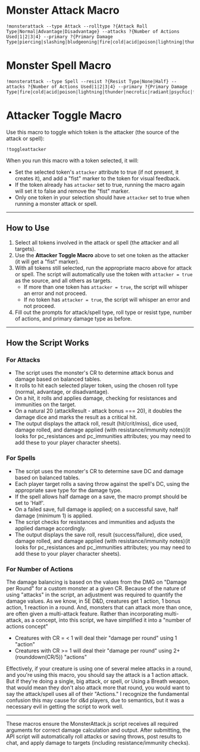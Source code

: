 

# Monster Attack Macro

```
!monsterattack --type Attack --rolltype ?{Attack Roll Type|Normal|Advantage|Disadvantage} --attacks ?{Number of Actions Used|1|2|3|4} --primary ?{Primary Damage Type|piercing|slashing|bludgeoning|fire|cold|acid|poison|lightning|thunder|necrotic|radiant|psychic|force|none}
```

# Monster Spell Macro

```
!monsterattack --type Spell --resist ?{Resist Type|None|Half} --attacks ?{Number of Actions Used|1|2|3|4} --primary ?{Primary Damage Type|fire|cold|acid|poison|lightning|thunder|necrotic|radiant|psychic|force|none}
```

# Attacker Toggle Macro

Use this macro to toggle which token is the attacker (the source of the attack or spell):

```
!toggleattacker
```

When you run this macro with a token selected, it will:
- Set the selected token's `attacker` attribute to true (if not present, it creates it), and add a "fist" marker to the token for visual feedback.
- If the token already has `attacker` set to true, running the macro again will set it to false and remove the "fist" marker.
- Only one token in your selection should have `attacker` set to true when running a monster attack or spell.

---

## How to Use

1. Select all tokens involved in the attack or spell (the attacker and all targets).
2. Use the **Attacker Toggle Macro** above to set one token as the attacker (it will get a "fist" marker).
3. With all tokens still selected, run the appropriate macro above for attack or spell. The script will automatically use the token with `attacker = true` as the source, and all others as targets.
   - If more than one token has `attacker = true`, the script will whisper an error and not proceed.
   - If no token has `attacker = true`, the script will whisper an error and not proceed.
4. Fill out the prompts for attack/spell type, roll type or resist type, number of actions, and primary damage type as before.

---

## How the Script Works

### For Attacks
- The script uses the monster's CR to determine attack bonus and damage based on balanced tables.
- It rolls to hit each selected player token, using the chosen roll type (normal, advantage, or disadvantage).
- On a hit, it rolls and applies damage, checking for resistances and immunities on the target.
- On a natural 20 (attackResult - attack bonus === 20), it doubles the damage dice and marks the result as a critical hit.
- The output displays the attack roll, result (hit/crit/miss), dice used, damage rolled, and damage applied (with resistance/immunity notes)(it looks for pc_resistances and pc_immunities attributes; you may need to add these to your player character sheets).

### For Spells
- The script uses the monster's CR to determine save DC and damage based on balanced tables.
- Each player target rolls a saving throw against the spell's DC, using the appropriate save type for the damage type.
- If the spell allows half damage on a save, the macro prompt should be set to 'Half'.
- On a failed save, full damage is applied; on a successful save, half damage (minimum 1) is applied.
- The script checks for resistances and immunities and adjusts the applied damage accordingly.
- The output displays the save roll, result (success/failure), dice used, damage rolled, and damage applied (with resistance/immunity notes)(it looks for pc_resistances and pc_immunities attributes; you may need to add these to your player character sheets).

### For Number of Actions
The damage balancing is based on the values from the DMG on "Damage per Round" for a custom monster at a given CR. Because of the nature of using "attacks" in the script, an adjustment was required to quantify the damage values. As we know, in 5E D&D, creatures get 1 action, 1 bonus action, 1 reaction in a round. And, monsters that can attack more than once, are often given a multi-attack feature. Rather than incorporating multi-attack, as a concept, into this script, we have simplified it into a "number of actions concept"
- Creatures with CR = < 1 will deal their "damage per round" using 1 "action"
- Creatures with CR >= 1 will deal their "damage per round" using 2+(rounddown(CR/5)) "actions"

Effectively, if your creature is using one of several melee attacks in a round, and you're using this macro, you should say the attack is a 1 action attack. But if they're doing a single, big attack, or spell, or Using a Breath weapon, that would mean they don't also attack more that round, you would want to say the attack/spell uses all of their "Actions." I recognize the fundamental confusion this may cause for d&d players, due to semantics, but it was a necessary evil in getting the script to work well.

---

These macros ensure the MonsterAttack.js script receives all required arguments for correct damage calculation and output. After submitting, the API script will automatically roll attacks or saving throws, post results to chat, and apply damage to targets (including resistance/immunity checks).
